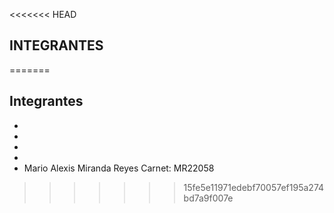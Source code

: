 <<<<<<< HEAD
## INTEGRANTES
=======
## Integrantes
- 
-
-
-
- Mario Alexis Miranda Reyes   Carnet: MR22058 


>>>>>>> 15fe5e11971edebf70057ef195a274bd7a9f007e
